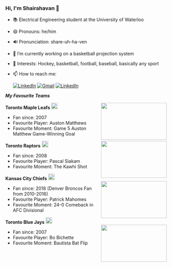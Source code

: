 ### Hi, I'm Shairahavan 👋


- 📚 Electrical Engineering student at the University of Waterloo
- 😄 Pronouns: he/him
- 🔊 Pronunciation: share-uh-ha-ven
- 🔭 I’m currently working on a basketball projection system
- 💬 Interests: Hockey, basketball, football, baseball, basically any sport 
- 📫 How to reach me: 

     [<img alt="LinkedIn" src="https://img.shields.io/badge/linkedin-%230077B5.svg?style=for-the-badge&logo=linkedin&logoColor=white"/>](https://www.linkedin.com/in/shairahavan-selvachandran/)
[<img alt="Gmail" src="https://img.shields.io/badge/Gmail-D14836?style=for-the-badge&logo=gmail&logoColor=white"/>](mailto:shairahavan.selvachandran@gmail.com)
[<img alt="LinkedIn" src="https://img.shields.io/badge/Microsoft_Outlook-0078D4?style=for-the-badge&logo=microsoft-outlook&logoColor=white"/>](mailto:sselvach@uwaterloo.ca)



***My Favourite Teams***

   **Toronto Maple Leafs** <img src="https://upload.wikimedia.org/wikipedia/en/thumb/b/b6/Toronto_Maple_Leafs_2016_logo.svg/1200px-Toronto_Maple_Leafs_2016_logo.svg.png" width="20">
<img src="https://media3.giphy.com/media/dbUmJJ2bqZjSDQpsYx/giphy.gif?cid=ecf05e47f2u98ocntc0jqi4lv8a72ms92xsb8my5xuata7si&rid=giphy.gif&ct=g" height="115" width="205" align="right">
   - Fan since: 2007
   - Favourite Player: Auston Matthews
   - Favourite Moment: Game 5 Auston Matthew Game-Winning Goal
 

   **Toronto Raptors** <img src="https://upload.wikimedia.org/wikipedia/en/thumb/3/36/Toronto_Raptors_logo.svg/1200px-Toronto_Raptors_logo.svg.png" width="20">
<img src="https://media4.giphy.com/media/j44pKzZETTrfHH6icS/200w.gif?cid=6c09b952fjxuilj4kndtgly2fir8ejqtrspdje1qoplh7hf4&rid=200w.gif&ct=g" height="115" width="205" align="right">
   - Fan since: 2008
   - Favourite Player: Pascal Siakam
   - Favourite Moment: The Kawhi Shot 
 

   **Kansas City Chiefs** <img src="https://upload.wikimedia.org/wikipedia/de/thumb/e/e1/Kansas_City_Chiefs_logo.svg/1280px-Kansas_City_Chiefs_logo.svg.png" width="20"> <img src="https://media2.giphy.com/media/S52lxPad6pQZXFydrk/giphy.gif" height="115" width="205" align="right">
   - Fan since: 2018 (Denver Broncos Fan from 2010-2016)
   - Favourite Player: Patrick Mahomes
   - Favourite Moment: 24-0 Comeback in AFC Divisional
 

   **Toronto Blue Jays** <img src="https://upload.wikimedia.org/wikipedia/en/thumb/b/ba/Toronto_Blue_Jays_logo.svg/1200px-Toronto_Blue_Jays_logo.svg.png" width="20"> <img src="https://media0.giphy.com/media/l2SpUepuM4qgdzbeU/giphy.gif" height="115" width="205" align="right">
   - Fan since: 2007
   - Favourite Player: Bo Bichette
   - Favourite Moment: Bautista Bat Flip


